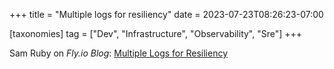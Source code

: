 +++
title = "Multiple logs for resiliency"
date = 2023-07-23T08:26:23-07:00

[taxonomies]
tag = ["Dev", "Infrastructure", "Observability", "Sre"]
+++

Sam Ruby on _Fly.io Blog_: [Multiple Logs for Resiliency](https://fly.io/blog/redundant-logs/)

<!-- more -->
